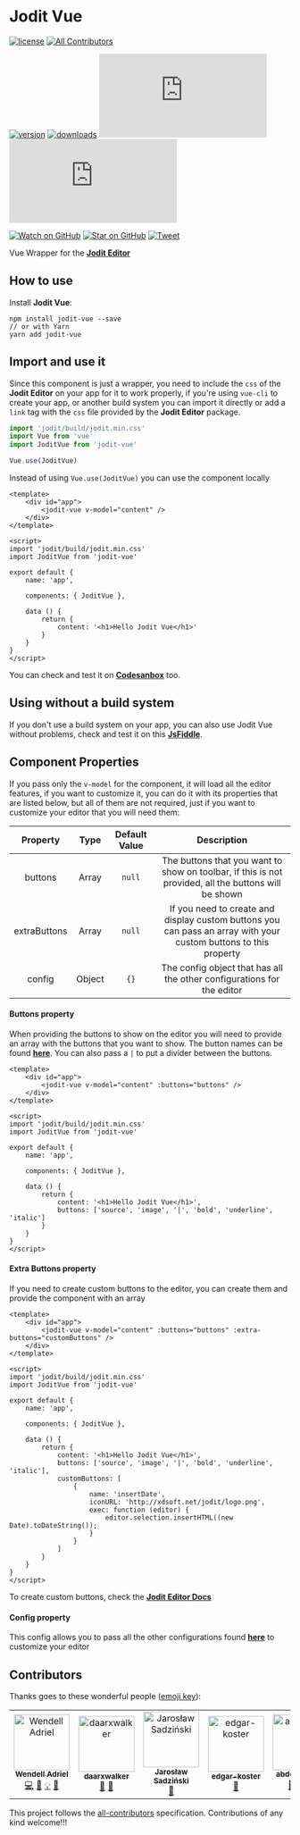# Jodit Vue

[![license](https://img.shields.io/github/license/mashape/apistatus.svg?style=flat-square)](https://github.com/WendellAdriel/jodit-vue/blob/master/LICENSE)
[![All Contributors](https://img.shields.io/badge/all_contributors-7-orange.svg?style=flat-square)](#contributors-)

[![version][version-badge]][package]
[![downloads][downloads-badge]][npmcharts]
[![size][size-badge]][unpkg-dist] [![gzip size][gzip-badge]][unpkg-dist]

[![Watch on GitHub][github-watch-badge]][github-watch]
[![Star on GitHub][github-star-badge]][github-star]
[![Tweet][twitter-badge]][twitter]

Vue Wrapper for the **[Jodit Editor](https://github.com/xdan/jodit)**

## How to use

Install **Jodit Vue**:

```
npm install jodit-vue --save
// or with Yarn
yarn add jodit-vue
```

## Import and use it

Since this component is just a wrapper, you need to include the `css` of the **Jodit Editor** on your app for it to work properly, if you're using `vue-cli` to create your app, or another build system you can import it directly or add a `link` tag with the `css` file provided by the **Jodit Editor** package.

```js
import 'jodit/build/jodit.min.css'
import Vue from 'vue'
import JoditVue from 'jodit-vue'

Vue.use(JoditVue)
```

Instead of using `Vue.use(JoditVue)` you can use the component locally

```vue
<template>
    <div id="app">
        <jodit-vue v-model="content" />
    </div>
</template>

<script>
import 'jodit/build/jodit.min.css'
import JoditVue from 'jodit-vue'

export default {
    name: 'app',

    components: { JoditVue },

    data () {
        return {
            content: '<h1>Hello Jodit Vue</h1>'
        }
    }
}
</script>
```

You can check and test it on **[Codesanbox](https://codesandbox.io/s/jv0l1r86wv)** too.

## Using without a build system

If you don't use a build system on your app, you can also use Jodit Vue without problems, check and test it on this **[JsFiddle](https://jsfiddle.net/6ch2gn0t/)**.

## Component Properties

If you pass only the `v-model` for the component, it will load all the editor features, if you want to customize it, you can do it with its properties that are listed below, but all of them are not required, just if you want to customize your editor that you will need them:

| Property         | Type    | Default Value | Description                                                                                                           |
| :--------------: | :-----: | :-----------: | :-------------------------------------------------------------------------------------------------------------------: |
| buttons          | Array   | `null`        | The buttons that you want to show on toolbar, if this is not provided, all the buttons will be shown                  |
| extraButtons     | Array   | `null`        | If you need to create and display custom buttons you can pass an array with your custom buttons to this property      |
| config           | Object  | `{}`          | The config object that has all the other configurations for the editor                                                |

#### Buttons property

When providing the buttons to show on the editor you will need to provide an array with the buttons that you want to show. The button names can be found **[here](https://xdsoft.net/jodit/play.html)**. You can also pass a `|` to put a divider between the buttons.

```vue
<template>
    <div id="app">
        <jodit-vue v-model="content" :buttons="buttons" />
    </div>
</template>

<script>
import 'jodit/build/jodit.min.css'
import JoditVue from 'jodit-vue'

export default {
    name: 'app',

    components: { JoditVue },

    data () {
        return {
            content: '<h1>Hello Jodit Vue</h1>',
            buttons: ['source', 'image', '|', 'bold', 'underline', 'italic']
        }
    }
}
</script>
```

#### Extra Buttons property

If you need to create custom buttons to the editor, you can create them and provide the component with an array

```vue
<template>
    <div id="app">
        <jodit-vue v-model="content" :buttons="buttons" :extra-buttons="customButtons" />
    </div>
</template>

<script>
import 'jodit/build/jodit.min.css'
import JoditVue from 'jodit-vue'

export default {
    name: 'app',

    components: { JoditVue },

    data () {
        return {
            content: '<h1>Hello Jodit Vue</h1>',
            buttons: ['source', 'image', '|', 'bold', 'underline', 'italic'],
            customButtons: [
                {
                    name: 'insertDate',
                    iconURL: 'http://xdsoft.net/jodit/logo.png',
                    exec: function (editor) {
                        editor.selection.insertHTML((new Date).toDateString());
                    }
                }
            ]
        }
    }
}
</script>
```

To create custom buttons, check the **[Jodit Editor Docs](https://xdsoft.net/jodit/doc/)**

#### Config property

This config allows you to pass all the other configurations found **[here](https://xdsoft.net/jodit/doc/options/)** to customize your editor

## Contributors

Thanks goes to these wonderful people ([emoji key](https://github.com/kentcdodds/all-contributors#emoji-key)):

<!-- ALL-CONTRIBUTORS-LIST:START - Do not remove or modify this section -->
<!-- prettier-ignore-start -->
<!-- markdownlint-disable -->
<table>
  <tr>
    <td align="center"><a href="https://wendelladriel.com"><img src="https://avatars1.githubusercontent.com/u/11641518?v=4" width="100px;" alt="Wendell Adriel"/><br /><sub><b>Wendell Adriel</b></sub></a><br /><a href="https://github.com/WendellAdriel/jodit-vue/commits?author=WendellAdriel" title="Code">💻</a> <a href="https://github.com/WendellAdriel/jodit-vue/commits?author=WendellAdriel" title="Documentation">📖</a> <a href="#example-WendellAdriel" title="Examples">💡</a> <a href="#ideas-WendellAdriel" title="Ideas, Planning, & Feedback">🤔</a></td>
    <td align="center"><a href="https://github.com/daarxwalker"><img src="https://avatars3.githubusercontent.com/u/26570413?v=4" width="100px;" alt="daarxwalker"/><br /><sub><b>daarxwalker</b></sub></a><br /><a href="https://github.com/WendellAdriel/jodit-vue/issues?q=author%3Adaarxwalker" title="Bug reports">🐛</a> <a href="#ideas-daarxwalker" title="Ideas, Planning, & Feedback">🤔</a></td>
    <td align="center"><a href="https://github.com/jsadzinski"><img src="https://avatars1.githubusercontent.com/u/24715701?v=4" width="100px;" alt="Jarosław Sadziński"/><br /><sub><b>Jarosław Sadziński</b></sub></a><br /><a href="https://github.com/WendellAdriel/jodit-vue/issues?q=author%3Ajsadzinski" title="Bug reports">🐛</a></td>
    <td align="center"><a href="https://github.com/edgar-koster"><img src="https://avatars2.githubusercontent.com/u/24190040?v=4" width="100px;" alt="edgar-koster"/><br /><sub><b>edgar-koster</b></sub></a><br /><a href="https://github.com/WendellAdriel/jodit-vue/issues?q=author%3Aedgar-koster" title="Bug reports">🐛</a></td>
    <td align="center"><a href="https://github.com/abdelaziz321"><img src="https://avatars1.githubusercontent.com/u/21992961?v=4" width="100px;" alt="abdelaziz321"/><br /><sub><b>abdelaziz321</b></sub></a><br /><a href="https://github.com/WendellAdriel/jodit-vue/issues?q=author%3Aabdelaziz321" title="Bug reports">🐛</a> <a href="https://github.com/WendellAdriel/jodit-vue/commits?author=abdelaziz321" title="Code">💻</a> <a href="https://github.com/WendellAdriel/jodit-vue/commits?author=abdelaziz321" title="Documentation">📖</a></td>
    <td align="center"><a href="https://github.com/dbettini"><img src="https://avatars2.githubusercontent.com/u/16350909?v=4" width="100px;" alt="Dino Bettini"/><br /><sub><b>Dino Bettini</b></sub></a><br /><a href="#question-dbettini" title="Answering Questions">💬</a> <a href="https://github.com/WendellAdriel/jodit-vue/issues?q=author%3Adbettini" title="Bug reports">🐛</a></td>
    <td align="center"><a href="https://github.com/vladimyr"><img src="https://avatars1.githubusercontent.com/u/1170440?v=4" width="100px;" alt="Dario Vladović"/><br /><sub><b>Dario Vladović</b></sub></a><br /><a href="https://github.com/WendellAdriel/jodit-vue/commits?author=vladimyr" title="Code">💻</a> <a href="https://github.com/WendellAdriel/jodit-vue/commits?author=vladimyr" title="Documentation">📖</a></td>
  </tr>
</table>

<!-- markdownlint-enable -->
<!-- prettier-ignore-end -->
<!-- ALL-CONTRIBUTORS-LIST:END -->

This project follows the [all-contributors](https://github.com/kentcdodds/all-contributors) specification. Contributions of any kind welcome!!!

[downloads-badge]: https://img.shields.io/npm/dm/jodit-vue.svg?style=flat-square
[npmcharts]: http://npmcharts.com/compare/jodit-vue
[version-badge]: https://img.shields.io/npm/v/jodit-vue.svg?style=flat-square
[package]: https://www.npmjs.com/package/jodit-vue
[size-badge]: http://img.badgesize.io/https://unpkg.com/jodit-vue/dist/jodit-vue.umd.js?style=flat-square&label=size
[unpkg-dist]: https://unpkg.com/jodit-vue/dist/jodit-vue.min.js
[gzip-badge]: http://img.badgesize.io/https://unpkg.com/jodit-vue/dist/jodit-vue.min.js?label=gzip%20size&style=flat-square&compression=gzip
[github-watch-badge]: https://img.shields.io/github/watchers/WendellAdriel/jodit-vue.svg?style=social
[github-watch]: https://github.com/WendellAdriel/jodit-vue/watchers
[github-star-badge]: https://img.shields.io/github/stars/WendellAdriel/jodit-vue.svg?style=social
[github-star]: https://github.com/WendellAdriel/jodit-vue/stargazers
[twitter]: https://twitter.com/intent/tweet?text=Check%20out%20jodit-vue!%20https://github.com/WendellAdriel/jodit-vue%20%F0%9F%91%8D
[twitter-badge]: https://img.shields.io/twitter/url/https/github.com/WendellAdriel/jodit-vue.svg?style=social
